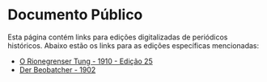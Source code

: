 # Documento Público

Esta página contém links para edições digitalizadas de periódicos históricos. Abaixo estão os links para as edições específicas mencionadas:

- [O Rionegrenser Tung - 1910 - Edição 25](/docs/o-rionegrenser-tung-1910_025.md)
- [Der Beobatcher - 1902](/docs/der-beobatcher-1902_25.md)
